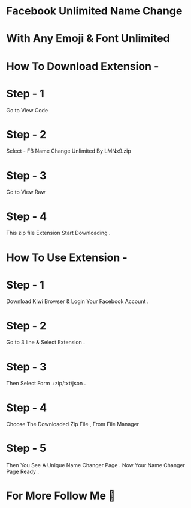 # Facebook Unlimited Name Change
# With Any Emoji & Font Unlimited 


# How To Download Extension -

# Step - 1

Go to View Code

# Step - 2

Select - FB Name Change Unlimited By LMNx9.zip

# Step - 3

Go to View Raw

# Step - 4

This zip file Extension Start Downloading .



# How To Use Extension -

# Step - 1

Download Kiwi Browser & Login Your Facebook
Account . 

# Step - 2

Go to 3 line & Select Extension . 

# Step - 3

Then Select Form +zip/txt/json .

# Step - 4

Choose The Downloaded Zip File , From File Manager

# Step - 5

Then You See A Unique Name Changer Page .
Now Your Name Changer Page Ready .



# For More Follow Me 🥰
